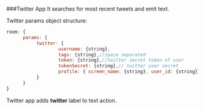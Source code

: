 ###Twitter App
It searches for most recent tweets and emit text.

Twitter params object structure:
```javascript
room: {
      params: {
           twitter: {
                   username: {string},
                   tags: {string},//space separated
                   token: {string},//twitter secret token of user
                   tokenSecret: {string},// twitter user secret
                   profile: { screen_name: {string}, user_id: {string}}
           }
      }
}
```

Twitter app adds **twitter** label to text action.